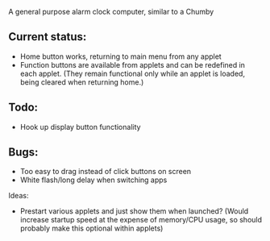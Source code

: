 A general purpose alarm clock computer, similar to a Chumby

Current status:
---------------
* Home button works, returning to main menu from any applet
* Function buttons are available from applets and can be redefined in each applet.  (They remain functional only while an applet is loaded, being cleared when returning home.)

Todo:
-----
* Hook up display button functionality

Bugs:
-----
* Too easy to drag instead of click buttons on screen
* White flash/long delay when switching apps

Ideas:
 * Prestart various applets and just show them when launched?  (Would increase startup speed at the expense of memory/CPU usage, so should probably make this optional within applets)

